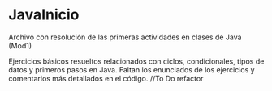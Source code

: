 # JavaInicio
Archivo con resolución de las primeras actividades en clases de Java (Mod1)

Ejercicios básicos resueltos relacionados con ciclos, condicionales, tipos de datos y primeros pasos en Java.
Faltan los enunciados de los ejercicios y comentarios más detallados en el código.
//To Do refactor
